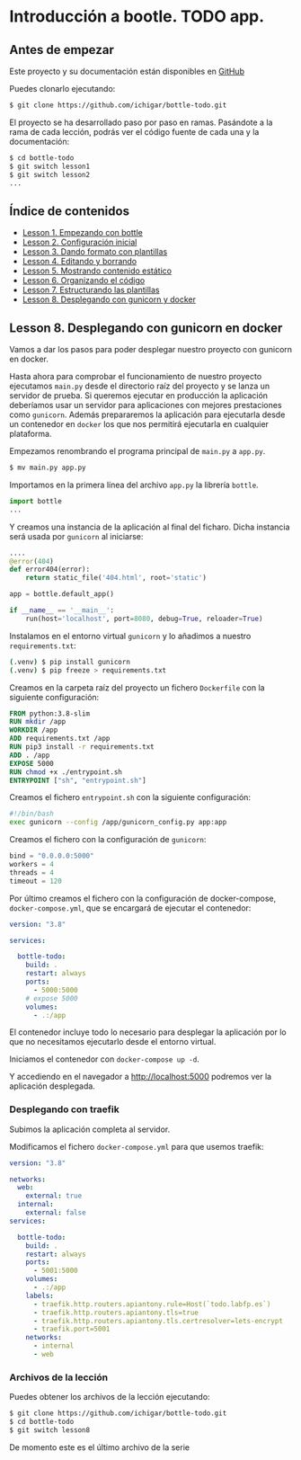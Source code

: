 # Introducción a bootle. TODO app.

## Antes de empezar

Este proyecto y su documentación están disponibles en [GitHub](https://github.com/ichigar/bottle-todo)

Puedes clonarlo ejecutando:

```bash
$ git clone https://github.com/ichigar/bottle-todo.git
```

El proyecto se ha desarrollado paso por paso en ramas. Pasándote a la rama de cada lección, podrás ver el código fuente de cada una y la documentación:

```bash
$ cd bottle-todo
$ git switch lesson1
$ git switch lesson2
...
```

## Índice de contenidos

* [Lesson 1. Empezando con bottle](doc/lesson1.md)
* [Lesson 2. Configuración inicial](doc/lesson2.md)
* [Lesson 3. Dando formato con plantillas](doc/lesson3.md)
* [Lesson 4. Editando y borrando](doc/lesson4.md)
* [Lesson 5. Mostrando contenido estático](doc/lesson5.md)
* [Lesson 6. Organizando el código](doc/lesson6.md)
* [Lesson 7. Estructurando las plantillas](doc/lesson7.md)
* [Lesson 8. Desplegando con gunicorn y docker](doc/lesson8.md)

## Lesson 8. Desplegando con gunicorn en docker

Vamos a dar los pasos para poder desplegar nuestro proyecto con gunicorn en docker.

Hasta ahora para comprobar el funcionamiento de nuestro proyecto ejecutamos `main.py` desde el directorio raíz del proyecto y se lanza un servidor de prueba. Si queremos ejecutar en producción la aplicación deberíamos usar un servidor para aplicaciones con mejores prestaciones como `gunicorn`. Además prepararemos la aplicación para ejecutarla desde un contenedor en `docker` los que nos permitirá ejecutarla en cualquier plataforma.

Empezamos renombrando el programa principal de `main.py` a `app.py`.

```bash
$ mv main.py app.py
```

Importamos en la primera línea del archivo `app.py` la librería `bottle`.

```python
import bottle
...
```

Y creamos una instancia de la aplicación  al final del ficharo. Dicha instancia será usada por `gunicorn` al iniciarse:

```python
....
@error(404)
def error404(error):
    return static_file('404.html', root='static')

app = bottle.default_app()

if __name__ == '__main__':
    run(host='localhost', port=8080, debug=True, reloader=True)
```

Instalamos en el entorno virtual `gunicorn` y lo añadimos a nuestro `requirements.txt`:

```bash
(.venv) $ pip install gunicorn
(.venv) $ pip freeze > requirements.txt
```

Creamos en la carpeta raíz del proyecto un fichero `Dockerfile` con la siguiente configuración:

```dockerfile
FROM python:3.8-slim
RUN mkdir /app
WORKDIR /app
ADD requirements.txt /app
RUN pip3 install -r requirements.txt
ADD . /app
EXPOSE 5000
RUN chmod +x ./entrypoint.sh
ENTRYPOINT ["sh", "entrypoint.sh"]
```

Creamos el fichero `entrypoint.sh` con la siguiente configuración:

```bash
#!/bin/bash
exec gunicorn --config /app/gunicorn_config.py app:app
```

Creamos el fichero con la configuración de `gunicorn`:

```python
bind = "0.0.0.0:5000"
workers = 4
threads = 4
timeout = 120
```

Por último creamos el fichero con la configuración de docker-compose, `docker-compose.yml`, que se encargará de ejecutar el contenedor:

```yaml
version: "3.8"

services:

  bottle-todo:
    build: .
    restart: always
    ports:
      - 5000:5000
    # expose 5000
    volumes:
      - .:/app
```

El contenedor incluye todo lo necesario para desplegar la aplicación por lo que no necesitamos ejecutarlo desde el entorno virtual.

Iniciamos el contenedor con `docker-compose up -d`.

Y accediendo en el navegador a [http://localhost:5000](http://localhost:5000) podremos ver la aplicación desplegada.

### Desplegando con traefik

Subimos la aplicación completa al servidor.

Modificamos el fichero `docker-compose.yml` para que usemos traefik:

```yaml
version: "3.8"

networks:
  web:
    external: true
  internal:
    external: false
services:

  bottle-todo:
    build: .
    restart: always
    ports:
      - 5001:5000
    volumes:
      - .:/app
    labels:
      - traefik.http.routers.apiantony.rule=Host(`todo.labfp.es`)
      - traefik.http.routers.apiantony.tls=true
      - traefik.http.routers.apiantony.tls.certresolver=lets-encrypt
      - traefik.port=5001
    networks:
      - internal
      - web
```

### Archivos de la lección

Puedes obtener los archivos de la lección ejecutando:

```bash
$ git clone https://github.com/ichigar/bottle-todo.git
$ cd bottle-todo
$ git switch lesson8
```

De momento este es el último archivo de la serie